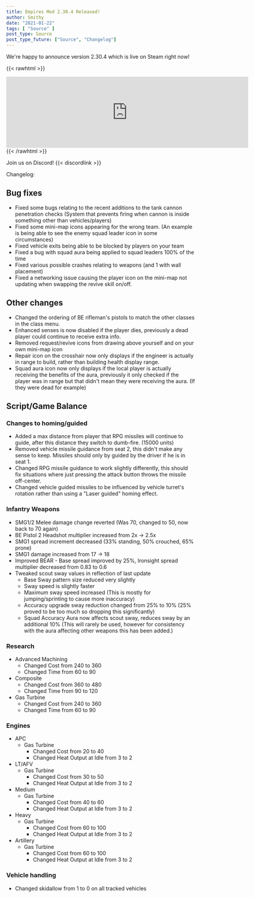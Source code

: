 ```yaml
---
title: Empires Mod 2.30.4 Released!
author: Smithy
date: "2021-01-22"
tags: [ "Source" ]
post_type: Source
post_type_future: ["Source", "Changelog"]
---
```



We're happy to announce version 2.30.4 which is live on Steam right now! 

{{< rawhtml >}}
<iframe src="https://store.steampowered.com/widget/17740/" frameborder="0" width="646" height="190"></iframe>
{{< /rawhtml >}}

Join us on Discord! {{< discordlink >}}

Changelog:

## Bug fixes

- Fixed some bugs relating to the recent additions to the tank cannon penetration checks (System that prevents firing when cannon is inside something other than vehicles/players)
- Fixed some mini-map icons appearing for the wrong team. (An example is being able to see the enemy squad leader icon in some circumstances)
- Fixed vehicle exits being able to be blocked by players on your team
- Fixed a bug with squad aura being applied to squad leaders 100% of the time
- Fixed various possible crashes relating to weapons (and 1 with wall placement)
- Fixed a networking issue causing the player icon on the mini-map not updating when swapping the revive skill on/off.


## Other changes

- Changed the ordering of BE rifleman's pistols to match the other classes in the class menu.
- Enhanced senses is now disabled if the player dies, previously a dead player could continue to receive extra info.
- Removed request/revive icons from drawing above yourself and on your own mini-map icon
- Repair icon on the crosshair now only displays if the engineer is actually in range to build, rather than building health display range.
- Squad aura icon now only displays if the local player is actually receiving the benefits of the aura, previously it only checked if the player was in range but that didn't mean they were receiving the aura. (If they were dead for example)


## Script/Game Balance 

### Changes to homing/guided

- Added a max distance from player that RPG missiles will continue to guide, after this distance they switch to dumb-fire. (15000 units)
- Removed vehicle missile guidance from seat 2, this didn't make any sense to keep. Missiles should only by guided by the driver if he is in seat 1.
- Changed RPG missile guidance to work slightly differently, this should fix situations where just pressing the attack button throws the missile off-center.
- Changed vehicle guided missiles to be influenced by vehicle turret's rotation rather than using a "Laser guided" homing effect.

### Infantry Weapons

- SMG1/2 Melee damage change reverted (Was 70, changed to 50, now back to 70 again)
- BE Pistol 2 Headshot multiplier increased from 2x -> 2.5x
- SMG1 spread increment decreased (33% standing, 50% crouched, 65% prone)
- SMG1 damage increased from 17 -> 18
- Improved BEAR - Base spread improved by 25%, Ironsight spread multiplier decreased from 0.83 to 0.6
- Tweaked scout sway values in reflection of last update
	- Base Sway pattern size reduced very slightly
	- Sway speed is slightly faster
	- Maximum sway speed increased (This is mostly for jumping/sprinting to cause more inaccuracy)
	- Accuracy upgrade sway reduction changed from 25% to 10% (25% proved to be too much so dropping this significantly)
	- Squad Accuracy Aura now affects scout sway, reduces sway by an additional 10% (This will rarely be used, however for consistency with the aura affecting other weapons this has been added.)
	
### Research

- Advanced Machining
	- Changed Cost from 240 to 360
	- Changed Time from 60 to 90
- Composite
	- Changed Cost from 360 to 480
	- Changed Time from 90 to 120
- Gas Turbine
	- Changed Cost from 240 to 360
	- Changed Time from 60 to 90
	
### Engines

- APC
	- Gas Turbine
		- Changed Cost from 20 to 40
		- Changed Heat Output at Idle from 3 to 2
- LT/AFV
	- Gas Turbine
		- Changed Cost from 30 to 50
		- Changed Heat Output at Idle from 3 to 2
- Medium
	- Gas Turbine
		- Changed Cost from 40 to 60
		- Changed Heat Output at Idle from 3 to 2
- Heavy
	- Gas Turbine
		- Changed Cost from 60 to 100
		- Changed Heat Output at Idle from 3 to 2
- Artillery
	- Gas Turbine
		- Changed Cost from 60 to 100
		- Changed Heat Output at Idle from 3 to 2

### Vehicle handling

- Changed skidallow from 1 to 0 on all tracked vehicles


